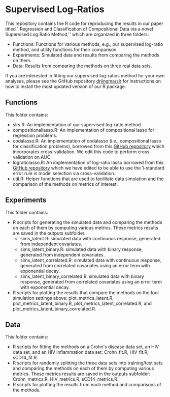 # Supervised Log-Ratios

This repository contains the R code for reproducing the results in our paper titled ``Regression and Classification of Compositional Data via a novel Supervised Log Ratio Method,'' which are organized in three folders:

* Functions: Functions for various methods, e.g., our supervised log-ratio method, and utility functions for their comparison.
* Experiments: Simulated data and results from comparing the methods on them.
* Data: Results from comparing the methods on three real data sets.

If you are interested in fitting our supervised log-ratios method for your own analyses, please see the GitHub repository [drjingma/slr](https://github.com/drjingma/slr) for instructions on how to install the most updated version of our R package.

## Functions

This folder contains:

* slrs.R: An implementation of our supervised log-ratio method.
* compositionallasso.R: An implementation of compositional lasso for regression problems.
* codalasso.R: An implementation of codalasso (i.e., compositional lasso for classification problems), borrowed from this [GitHub repository](https://github.com/cunningham-lab/codacore) which incorporates cross-validation. We edit this code to perform cross-validation on AUC.
* logratiolasso.R: An implementation of log-ratio lasso borrowed from this [GitHub repository](https://github.com/stephenbates19/logratiolasso) which we have edited to be able to use the 1-standard error rule in model selection via cross-validation.
* util.R: Helper functions that are used to facilitate data simulation and the comparison of the methods on metrics of interest.

## Experiments

This folder contains:

* R scripts for generating the simulated data and comparing the methods on each of them by computing various metrics. These metrics results are saved in the outputs subfolder. 
    * sims_latent.R: simulated data with continuous response, generated from independent covariates.
    * sims_latent_binary.R: simulated data with binary response, generated from independent covariates.
    * sims_latent_correlated.R: simulated data with continuous response, generated from correlated covariates using an error term with exponential decay.
    * sims_latent_binary_correlated.R: simulated data with binary response, generated from correlated covariates using an error term with exponential decay.
* R scripts for plotting the results that compare the methods on the four simulation settings above: plot_metrics_latent.R, plot_metrics_latent_binary.R, plot_metrics_latent_correlated.R, and plot_metrics_latent_binary_correlated.R.

## Data

This folder contains:

* R scripts for fitting the methods on a Crohn's disease data set, an HIV data set, and an HIV inflammation data set: Crohn_fit.R, HIV_fit.R, sCD14_fit.R.
* R scripts for randomly splitting the three data sets into training/test sets and comparing the methods on each of them by computing various metrics. These metrics results are saved in the outputs subfolder: Crohn_metrics.R, HIV_metrics.R, sCD14_metrics.R.
* R scripts for plotting the results from each method and comparisons of the methods.
